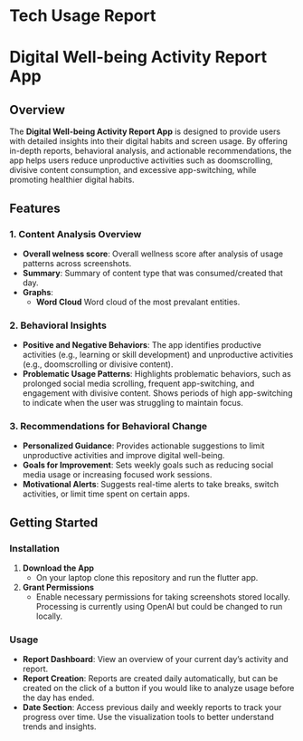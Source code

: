 # Tech Usage Report
# **Digital Well-being Activity Report App**

## **Overview**
The **Digital Well-being Activity Report App** is designed to provide users with detailed insights into their digital habits and screen usage. By offering in-depth reports, behavioral analysis, and actionable recommendations, the app helps users reduce unproductive activities such as doomscrolling, divisive content consumption, and excessive app-switching, while promoting healthier digital habits.

## **Features**

### 1. **Content Analysis Overview**
- **Overall welness score**: Overall wellness score after analysis of usage patterns across screenshots.
- **Summary**: Summary of content type that was consumed/created that day.
- **Graphs**: 
  - **Word Cloud** Word cloud of the most prevalant entities.
    
### 2. **Behavioral Insights**
- **Positive and Negative Behaviors**: The app identifies productive activities (e.g., learning or skill development) and unproductive activities (e.g., doomscrolling or divisive content).
- **Problematic Usage Patterns**: Highlights problematic behaviors, such as prolonged social media scrolling, frequent app-switching, and engagement with divisive content. Shows periods of high app-switching to indicate when the user was struggling to maintain focus.

### 3. **Recommendations for Behavioral Change**
- **Personalized Guidance**: Provides actionable suggestions to limit unproductive activities and improve digital well-being.
- **Goals for Improvement**: Sets weekly goals such as reducing social media usage or increasing focused work sessions.
- **Motivational Alerts**: Suggests real-time alerts to take breaks, switch activities, or limit time spent on certain apps.

## **Getting Started**

### **Installation**
1. **Download the App**
   - On your laptop clone this repository and run the flutter app.
2. **Grant Permissions**
   - Enable necessary permissions for taking screenshots stored locally. Processing is currently using OpenAI but could be changed to run locally.

### **Usage**
- **Report Dashboard**: View an overview of your current day’s activity and report.
- **Report Creation**: Reports are created daily automatically, but can be created on the click of a button if you would like to analyze usage before the day has ended.
- **Date Section**: Access previous daily and weekly reports to track your progress over time. Use the visualization tools to better understand trends and insights.
